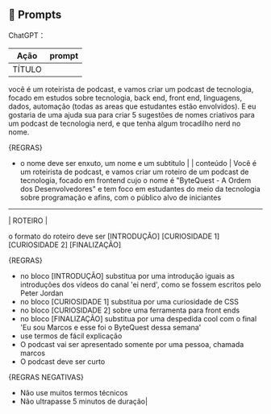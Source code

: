## 🧠 Prompts


ChatGPT：

|   Ação   | prompt                                                                                                                                                                                                                                                                         |
| :------: | ------------------------------------------------------------------------------------------------------------------------------------------------------------------------------------------------------------------------------------------------------------------------------ |
|  TÍTULO  | 
você é um roteirista de podcast, e vamos criar um podcast de tecnologia, focado em estudos sobre tecnologia, back end, front end, linguagens, dados, automação (todas as areas que estudantes estão envolvidos). E eu gostaria de uma ajuda sua para criar 5 sugestões de nomes criativos para um podcast  de tecnologia nerd, e que tenha algum trocadilho nerd no nome.

{REGRAS}
- o nome deve ser enxuto, um nome e um subtitulo                                                      |
| conteúdo | Você é um roteirista de podcast, e vamos criar um  roteiro de um podcast de tecnologia, focado em frontend cujo o nome é "ByteQuest - A Ordem dos Desenvolvedores" e tem foco em estudantes do meio da tecnologia sobre programação e afins,  com o público alvo de iniciantes

-------------------------------------------------------------------------------------------------------------------------------------------------------------------------------------------------------------------------------
| ROTEIRO |

o formato do roteiro deve ser
[INTRODUÇÃO]
[CURIOSIDADE 1]
[CURIOSIDADE 2]
[FINALIZAÇÃO]

{REGRAS}

- no bloco [INTRODUÇÃO] substitua por uma introdução iguais as introduções dos vídeos do canal 'ei nerd', como se fossem escritos pelo Peter Jordan
- no bloco [CURIOSIDADE 1] substitua por uma curiosidade de CSS
- no bloco [CURIOSIDADE 2] sobre uma ferramenta para front ends
- no bloco [FINALIZAÇÃO] substitua por uma despedida cool com o final 'Eu sou Marcos e esse foi o ByteQuest dessa semana'
- use termos de fácil explicação
- O podcast vai ser apresentado somente por uma pessoa, chamada marcos 
- O podcast deve ser curto

{REGRAS NEGATIVAS}

- Não use muitos termos técnicos
- Não ultrapasse 5 minutos de duração|

